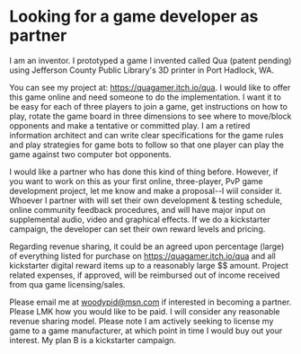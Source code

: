 # Looking for a game developer as partner
I am an inventor. 
I prototyped a game I invented called Qua (patent pending) using Jefferson County Public Library's 3D printer in Port Hadlock, WA.

You can see my project at: https://quagamer.itch.io/qua. I would like to offer this game online and need someone to do the implementation. I want it to be easy for each of three players to join a game, get instructions on how to play, rotate the game board in three dimensions to see where to move/block opponents and make a tentative or committed play. I am a retired information architect and can write clear specifications for the game rules and play strategies for game bots to follow so that one player can play the game against two computer bot opponents.

I would like a partner who has done this kind of thing before. However, if you want to work on this as your first online, three-player, PvP game development project, let me know and make a proposal--I wiil consider it. Whoever I partner with will set their own development & testing schedule, online community feedback procedures, and will have major input on supplemental audio, video and graphical effects. If we do a kickstarter campaign,  the developer can set their own reward levels and pricing.

Regarding revenue sharing, it could be an agreed upon percentage (large) of everything listed for purchase on https://quagamer.itch.io/qua and all  kickstarter digital reward items up to a reasonably large $$ amount.  Project related expenses, if approved, will be reimbursed out of income received from qua game licensing/sales. 

Please email me at woodypid@msn.com if interested in becoming a partner. Please LMK how you would like to be paid. I will consider any reasonable revenue sharing model. Please note I am actively seeking to license my game to a game manufacturer, at which point in time I would buy out your interest. My plan B is a kickstarter campaign. 
